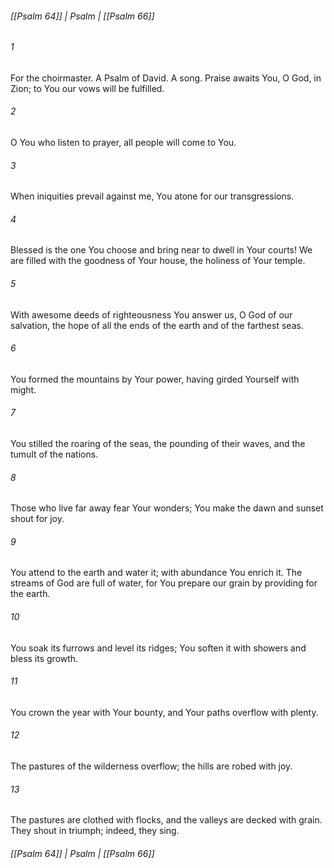 ###### [[Psalm 64]] | Psalm | [[Psalm 66]]

###### 1
For the choirmaster. A Psalm of David. A song. Praise awaits You, O God, in Zion; to You our vows will be fulfilled.
###### 2
O You who listen to prayer, all people will come to You.
###### 3
When iniquities prevail against me, You atone for our transgressions.
###### 4
Blessed is the one You choose and bring near to dwell in Your courts! We are filled with the goodness of Your house, the holiness of Your temple.
###### 5
With awesome deeds of righteousness You answer us, O God of our salvation, the hope of all the ends of the earth and of the farthest seas.
###### 6
You formed the mountains by Your power, having girded Yourself with might.
###### 7
You stilled the roaring of the seas, the pounding of their waves, and the tumult of the nations.
###### 8
Those who live far away fear Your wonders; You make the dawn and sunset shout for joy.
###### 9
You attend to the earth and water it; with abundance You enrich it. The streams of God are full of water, for You prepare our grain by providing for the earth.
###### 10
You soak its furrows and level its ridges; You soften it with showers and bless its growth.
###### 11
You crown the year with Your bounty, and Your paths overflow with plenty.
###### 12
The pastures of the wilderness overflow; the hills are robed with joy.
###### 13
The pastures are clothed with flocks, and the valleys are decked with grain. They shout in triumph; indeed, they sing.

###### [[Psalm 64]] | Psalm | [[Psalm 66]]
